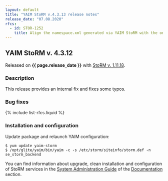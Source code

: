 ```yaml
---
layout: default
title: "YAIM StoRM v.4.3.13 release notes"
release_date: "07.08.2020"
rfcs:
  - id: STOR-1252
    title: Align the namespace.xml generated via YAIM StoRM with the one produced by the Puppet module
---
```


## YAIM StoRM v. 4.3.12

Released on **{{ page.release_date }}** with [StoRM v. 1.11.18][release-notes].

### Description

This release provides an internal fix and fixes some typos.

### Bug fixes

{% include list-rfcs.liquid %}

### Installation and configuration

Update package and relaunch YAIM configuration:

    $ yum update yaim-storm
    $ /opt/glite/yaim/bin/yaim -c -s /etc/storm/siteinfo/storm.def -n se_storm_backend

You can find information about upgrade, clean installation and configuration of
StoRM services in the [System Administration Guide][storm-sysadmin-guide] of
the [Documentation][storm-documentation] section.

[release-notes]: {{site.baseurl}}/release-notes/StoRM-v1.11.18.html
[storm-documentation]: {{site.baseurl}}/documentation.html
[storm-sysadmin-guide]: {{site.baseurl}}/documentation/sysadmin-guide/1.11.18
